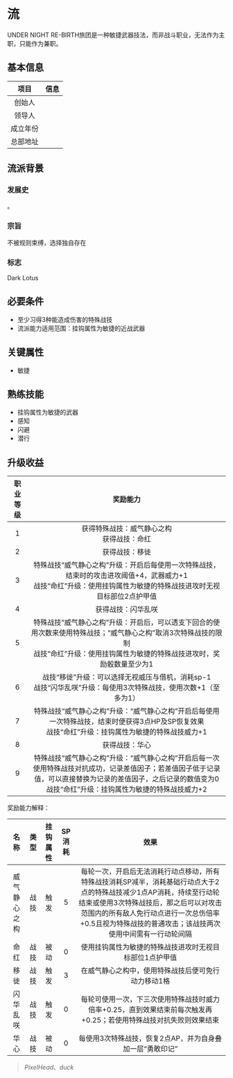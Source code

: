 # 流

UNDER NIGHT RE-BIRTH旅团是一种敏捷武器技法，而非战斗职业，无法作为主职，只能作为兼职。

## 基本信息

项目|信息
:--:|:--:
创始人|
领导人|
成立年份|
总部地址|

## 流派背景

### 发展史

。

### 宗旨

不被规则束缚，选择独自存在

### 标志

Dark Lotus

## 必要条件

* 至少习得3种能造成伤害的特殊战技
* 流派能力适用范围：挂钩属性为敏捷的近战武器

## 关键属性

* 敏捷

## 熟练技能

* 挂钩属性为敏捷的武器
* 感知
* 闪避
* 潜行

## 升级收益

职业等级|奖励能力
:--:|:--:
1|获得特殊战技：威气静心之构<br>获得战技：命红
2|获得战技：移徙
3|特殊战技“威气静心之构”升级：开启后每使用一次特殊战技，结束时的攻击进攻阈值+4，武器威力+1<br>战技“命红”升级：使用挂钩属性为敏捷的特殊战技进攻时无视目标部位2点护甲值
4|获得战技：闪华乱咲
5|特殊战技“威气静心之构”升级：开启后，可以透支下回合的使用次数来使用特殊战技；“威气静心之构”取消3次特殊战技的限制<br>战技“命红”升级：使用挂钩属性为敏捷的特殊战技进攻时，奖励骰数量至少为1
6|战技“移徙”升级：可以选择无视威压与借机，消耗sp-1<br>战技“闪华乱咲”升级：每使用3次特殊战技，使用次数+1（至多为1）
7|特殊战技“威气静心之构”升级：“威气静心之构”开启后每使用一次特殊战技，结束时便获得3点HP及SP恢复效果<br>战技“命红”升级：挂钩属性为敏捷的特殊战技威力+1
8|获得战技：华心
9|特殊战技“威气静心之构”升级：“威气静心之构”开启后每一次使用特殊战技对抗成功，记录差值因子；若差值因子低于记录值，可以直接替换为记录的差值因子，之后记录的数值变为0<br>战技“命红”升级：挂钩属性为敏捷的特殊战技威力+2

奖励能力解释：

名称|类型|挂钩属性|SP消耗|效果
:--:|:--:|:--:|:--:|:--:
威气静心之构|战技|触发|5|每轮一次，开启后无法消耗行动点移动，所有特殊战技消耗SP减半，消耗基础行动点大于2点的特殊战技减少1点AP消耗，持续至行动轮结束或使用3次特殊战技后，那之后可以对攻击范围内的所有敌人免行动点进行一次总伤倍率+0.5且视为特殊战技的普通攻击；该战技两次使用中间需有一行动轮间隔
命红|战技|被动|0|使用挂钩属性为敏捷的特殊战技进攻时无视目标部位1点护甲值
移徙|战技|触发|3|在威气静心之构中，使用特殊战技后便可免行动力移动1格
闪华乱咲|战技|触发|0|每轮可使用一次，下三次使用特殊战技时威力倍率+0.25，直到效果结束前每次触发再+0.25；若使用特殊战技对抗失败则效果结束
华心|战技|被动|0|每使用3次特殊战技，恢复2点AP，并为自身叠加一层“勇敢印记”

> *PixelHead*、*duck*
